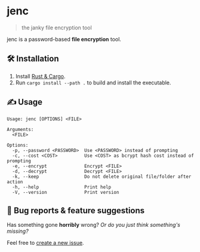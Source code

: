 # jenc
> the janky file encryption tool

jenc is a password-based **file encryption** tool.

## :hammer_and_wrench: Installation
1. Install [Rust & Cargo](https://doc.rust-lang.org/cargo/getting-started/installation.html).
2. Run `cargo install --path .` to build and install the executable.

## :writing_hand: Usage
```
Usage: jenc [OPTIONS] <FILE>

Arguments:
  <FILE>

Options:
  -p, --password <PASSWORD>  Use <PASSWORD> instead of prompting
  -c, --cost <COST>          Use <COST> as bcrypt hash cost instead of prompting
  -e, --encrypt              Encrypt <FILE>
  -d, --decrypt              Decrypt <FILE>
  -k, --keep                 Do not delete original file/folder after action
  -h, --help                 Print help
  -V, --version              Print version
```

## :bug: Bug reports & feature suggestions
Has something gone **horribly** wrong? *Or do you just think something's missing?*

Feel free to [create a new issue](https://github.com/jack-avery/jenc/issues).
